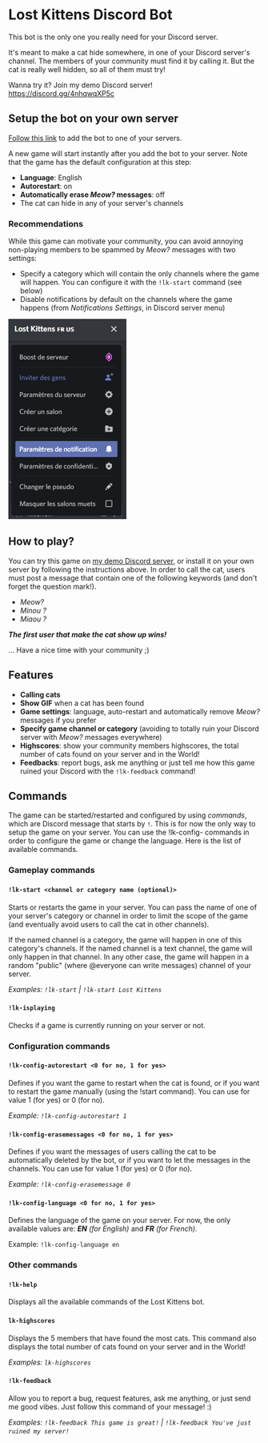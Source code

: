 # Lost Kittens Discord Bot

This bot is the only one you really need for your Discord server.

It's meant to make a cat hide somewhere, in one of your Discord server's channel. The members of your community must find it by calling it. But the cat is really well hidden, so all of them must try!

Wanna try it? Join my demo Discord server! https://discord.gg/4nhqwqXP5c

## Setup the bot on your own server

[Follow this link](https://discord.com/api/oauth2/authorize?client_id=804856585582280757&scope=bot&permissions=11328) to add the bot to one of your servers.

A new game will start instantly after you add the bot to your server. Note that the game has the default configuration at this step:

- **Language**: English
- **Autorestart**: on
- **Automatically erase *Meow?* messages**: off
- The cat can hide in any of your server's channels

### Recommendations 

While this game can motivate your community, you can avoid annoying non-playing members to be spammed by *Meow?* messages with two settings:

- Specify a category which will contain the only channels where the game will happen. You can configure it with the `!lk-start` command (see below)
- Disable notifications by default on the channels where the game happens (from *Notifications Settings*, in Discord server menu)

![Notification Settings menu preview](./notifications-settings-preview.png)

## How to play?

You can try this game on [my demo Discord server](https://discord.gg/4nhqwqXP5c), or install it on your own server by following the instructions above. In order to call the cat, users must post a message that contain one of the following keywords (and don't forget the question mark!).

- *Meow?*
- *Minou ?*
- *Miaou ?*

***The first user that make the cat show up wins!***

... Have a nice time with your community ;)

## Features

- **Calling cats**
- **Show GIF** when a cat has been found
- **Game settings**: language, auto-restart and automatically remove *Meow?* messages if you prefer
- **Specify game channel or category** (avoiding to totally ruin your Discord server with *Meow?* messages everywhere)
- **Highscores**: show your community members highscores, the total number of cats found on your server and in the World!
- **Feedbacks**: report bugs, ask me anything or just tell me how this game ruined your Discord with the `!lk-feedback` command!

## Commands

The game can be started/restarted and configured by using *commands*, which are Discord message that starts by `!`. This is for now the only way to setup the game on your server. You can use the !lk-config- commands in order to configure the game or change the language. Here is the list of available commands.

### Gameplay commands

#### `!lk-start <channel or category name (optional)>`

Starts or restarts the game in your server. You can pass the name of one of your server's category or channel in order to limit the scope of the game (and eventually avoid users to call the cat in other channels).

If the named channel is a category, the game will happen in one of this category's channels. If the named channel is a text channel, the game will only happen in that channel. In any other case, the game will happen in a random "public" (where @everyone can write messages) channel of your server.

*Examples: `!lk-start` | `!lk-start Lost Kittens`*

#### `!lk-isplaying`

Checks if a game is currently running on your server or not.

### Configuration commands

#### `!lk-config-autorestart <0 for no, 1 for yes>`

Defines if you want the game to restart when the cat is found, or if you want to restart the game manually (using the !start command). You can use for value 1 (for yes) or 0 (for no).

*Example: `!lk-config-autorestart 1`*

#### `!lk-config-erasemessages <0 for no, 1 for yes>`

Defines if you want the messages of users calling the cat to be automatically deleted by the bot, or if you want to let the messages in the channels. You can use for value 1 (for yes) or 0 (for no).

*Example: `!lk-config-erasemessage 0`*

#### `!lk-config-language <0 for no, 1 for yes>`

Defines the language of the game on your server. For now, the only available values are: ***EN** (for English)* and ***FR** (for French)*.

Example: `!lk-config-language en`

### Other commands

#### `!lk-help`

Displays all the available commands of the Lost Kittens bot.

#### `lk-highscores`

Displays the 5 members that have found the most cats. This command also displays the total number of cats found on your server and in the World!

*Examples: `lk-highscores`*

#### `!lk-feedback`

Allow you to report a bug, request features, ask me anything, or just send me good vibes. Just follow this command of your message! :)

*Examples: `!lk-feedback This game is great!` | `!lk-feedback You've just ruined my server!`*

